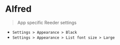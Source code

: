 # Alfred

> App specific Reeder settings

* `Settings > Appearance > Black`
* `Settings > Appearance > List font size > Large`